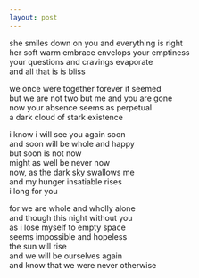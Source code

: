 ```yaml
---
layout: post
---
```

she smiles down on you and everything is right  
her soft warm embrace envelops your emptiness  
your questions and cravings evaporate  
and all that is is bliss

we once were together forever it seemed  
but we are not two but me and you are gone  
now your absence seems as perpetual  
a dark cloud of stark existence

i know i will see you again soon  
and soon will be whole and happy  
but soon is not now  
might as well be never now  
now, as the dark sky swallows me  
and my hunger insatiable rises  
i long for you

<!--yet now i am myself  
alone again  
every season has its purpose  
even if all we want...  
and lose ourselves in what we are-->

for we are whole and wholly alone  
and though this night without you  
as i lose myself to empty space  
seems impossible and hopeless  
the sun will rise  
and we will be ourselves again  
and know that we were never otherwise
